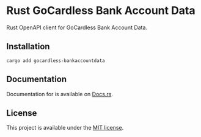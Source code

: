 # Rust GoCardless Bank Account Data

Rust OpenAPI client for GoCardless Bank Account Data.

## Installation

```shell
cargo add gocardless-bankaccountdata
```

## Documentation

Documentation for is available on [Docs.rs](https://docs.rs/gocardless-bankaccountdata/latest/gocardless_bankaccountdata/).

## License

This project is available under the [MIT license](LICENSE.md).
